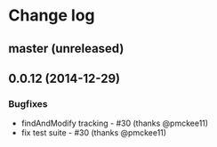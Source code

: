 # Change log

## master (unreleased)

## 0.0.12 (2014-12-29)

### Bugfixes
* findAndModify tracking - #30 (thanks @pmckee11)
* fix test suite - #30 (thanks @pmckee11)
